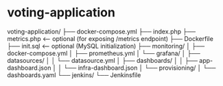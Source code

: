 # voting-application

voting-application/
├── docker-compose.yml
├── index.php
├── metrics.php              <-- optional (for exposing /metrics endpoint)
├── Dockerfile
├── init.sql                 <-- optional (MySQL initialization)
├── monitoring/
│   ├── docker-compose.yml
│   ├── prometheus.yml
│   └── grafana/
│       ├── datasources/
│       │   └── datasource.yml
│       ├── dashboards/
│       │   ├── app-dashboard.json
│       │   └── infra-dashboard.json
│       └── provisioning/
│           └── dashboards.yaml
└── jenkins/
    └── Jenkinsfile
